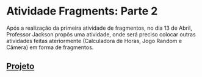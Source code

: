 # Atividade Fragments: **Parte 2**

Após a realização da primeira atividade de fragmentos, no dia 13 de Abril, Professor Jackson propôs uma atividade, onde será preciso colocar outras atividades feitas ateriormente (Calculadora de Horas, Jogo Random e Câmera) em forma de fragmentos.

## [Projeto](https://github.com/ArthurOReis/AppMultiuso_Atividade)